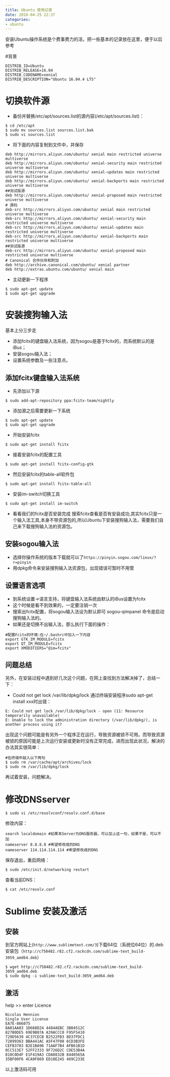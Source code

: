 ```yaml
---
title: Ubuntu 使用记录
date: 2018-04-25 22:37
categories:
- ubuntu
---
```



安装Ubuntu操作系统是个费事费力的活，把一些基本的记录放在这里，便于以后参考


#背景
```
DISTRIB_ID=Ubuntu
DISTRIB_RELEASE=16.04
DISTRIB_CODENAME=xenial
DISTRIB_DESCRIPTION="Ubuntu 16.04.4 LTS"
```

# 切换软件源
-  备份并替换/etc/apt/sources.list的源内容(/etc/apt/sources.list)：
```
$ cd /etc/apt
$ sudo mv sources.list sources.list.bak
$ sudo vi sources.list
```
 - 将下面的内容复制到文件中，并保存
```
deb http://mirrors.aliyun.com/ubuntu/ xenial main restricted universe multiverse
deb http://mirrors.aliyun.com/ubuntu/ xenial-security main restricted universe multiverse
deb http://mirrors.aliyun.com/ubuntu/ xenial-updates main restricted universe multiverse
deb http://mirrors.aliyun.com/ubuntu/ xenial-backports main restricted universe multiverse
##测试版源
deb http://mirrors.aliyun.com/ubuntu/ xenial-proposed main restricted universe multiverse
# 源码
deb-src http://mirrors.aliyun.com/ubuntu/ xenial main restricted universe multiverse
deb-src http://mirrors.aliyun.com/ubuntu/ xenial-security main restricted universe multiverse
deb-src http://mirrors.aliyun.com/ubuntu/ xenial-updates main restricted universe multiverse
deb-src http://mirrors.aliyun.com/ubuntu/ xenial-backports main restricted universe multiverse
##测试版源
deb-src http://mirrors.aliyun.com/ubuntu/ xenial-proposed main restricted universe multiverse
# Canonical 合作伙伴和附加
deb http://archive.canonical.com/ubuntu/ xenial partner
deb http://extras.ubuntu.com/ubuntu/ xenial main
```
- 主动更新一下程序
```
$ sudo apt-get update
$ sudo apt-get upgrade
```

# 安装搜狗输入法
 
基本上分三步走
- 添加fcitx的键盘输入法系统，因为sogou是基于fcitx的，而系统默认的是iBus；
- 安装sogou输入法；
- 设置系统参数及一些注意点。
 
## 添加fcitx键盘输入法系统
- 先添加以下源
```
$ sudo add-apt-repository ppa:fcitx-team/nightly
```
- 添加源之后需要更新一下系统
```
$ sudo apt-get update
$ sudo apt-get upgrade
```
- 开始安装fcitx
```
$ sudo apt-get install fcitx
```
- 接着安装fcitx的配置工具
```
$ sudo apt-get install fcitx-config-gtk
```
- 然后安装fcitx的table-all软件包
```
$ sudo apt-get install fcitx-table-all
```
- 安装im-switch切换工具
```
$ sudo apt-get install im-switch
```
- 看看我们的fcitx是否安装完成
搜索fcitx查看是否有安装成功,其实fcitx只是一个输入法工具,本身不带资源包的,所以Ubuntu下安装搜狗输入法，需要我们自己来下载搜狗输入法的资源包。
 
## 安装sogou输入法
- 选择你操作系统的版本下载就可以了`https://pinyin.sogou.com/linux/?r=pinyin`
- 用dpkg命令来安装搜狗输入法资源包，出现错误可暂时不用管

## 设置语言选项
- 到系统设置->语言支持，将键盘输入法系统由默认的iBus设置为fcitx
- 这个时候是看不到效果的，一定要注销一次
- 搜索出fcitx配置，将sogou输入法设为默认即可
sogou-qimpanel 命令是启动搜狗输入法的。
- 如果还是切换不出输入法，那么执行下面的操作：
```
#配置Fcitx的环境:在~/.bashrc中加入一下内容
export GTK_IM_MODULE=fcitx 
export QT_IM_MODULE=fcitx 
export XMODIFIERS="@im=fcitx" 
```
## 问题总结
另外，在安装过程中遇到好几次这个问题，在网上查找到方法解决掉了，总结一下：

- Could not get lock /var/lib/dpkg/lock
	通过终端安装程序sudo apt-get install xxx时出错：
```
E: Could not get lock /var/lib/dpkg/lock - open (11: Resource temporarily unavailable)
E: Unable to lock the administration directory (/var/lib/dpkg/), is another process using it?
```
出现这个问题可能是有另外一个程序正在运行，导致资源被锁不可用。而导致资源被锁的原因可能是上次运行安装或更新时没有正常完成，进而出现此状况，解决的办法其实很简单：
```
#在终端中敲入以下两句
$ sudo rm /var/cache/apt/archives/lock
$ sudo rm /var/lib/dpkg/lock
```
再试着安装，问题解决。


# 修改DNSserver
```
$ sudo vi /etc/resolvconf/resolv.conf.d/base
```
修改内容：
```
search localdomain #如果本Server为DNS服务器，可以加上这一句，如果不是，可以不加
nameserver 8.8.8.8 #希望修改成的DNS
nameserver 114.114.114.114 #希望修改成的DNS
```
保存退出，重启网络：
```
$ sudo /etc/init.d/networking restart
```
查看当前DNS：
```
$ cat /etc/resolv.conf
```

# Sublime 安装及激活

## 安装
 
 到官方网站上(`http://www.sublimetext.com/3`)下载64位（系统位64位）的.deb安装包（`http://c758482.r82.cf2.rackcdn.com/sublime-text_build-3059_amd64.deb`）
 
```
$ wget http://c758482.r82.cf2.rackcdn.com/sublime-text_build-3059_amd64.deb
$ sudo dpkg -i sublime-text_build-3059_amd64.deb
```

## 激活

help >>  enter Licence
```
Nicolas Hennion
Single User License
EA7E-866075
8A01AA83 1D668D24 4484AEBC 3B04512C
827B0DE5 69E9B07A A39ACCC0 F95F5410
729D5639 4C37CECB B2522FB3 8D37FDC1
72899363 BBA441AC A5F47F08 6CD3B3FE
CEFB3783 B2E1BA96 71AAF7B4 AFB61B1D
0CC513E7 52FF2333 9F726D2C CDE53B4A
810C0D4F E1F419A3 CDA0832B 8440565A
35BF00F6 4CA9F869 ED10E245 469C233E
```
以上激活码可用
